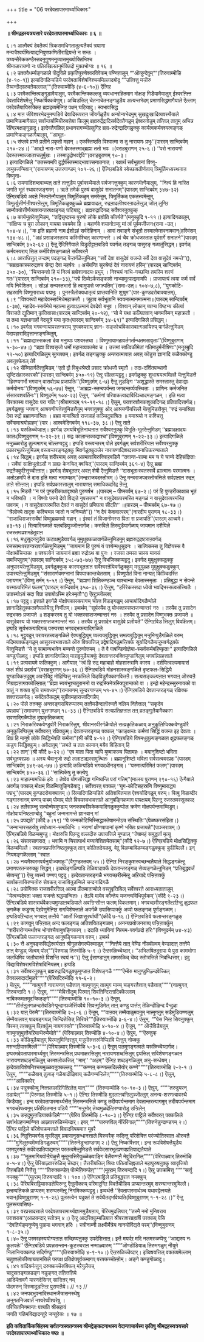 +++
title = "06 परदेवतापारमार्थ्याधिकारः"

+++


**॥ श्रीमद्रहस्यत्रयसारे परदेवतापारमार्थ्याधिकारः ॥ ६ ॥**

६।१ आत्मैक्यं देवतैक्यं त्रिकसमधिगतातुल्यतैक्यं त्रयाणा  
मन्यत्रैश्वर्यमित्याद्यनिपुणफणितीराद्रियन्ते न सन्तः ।  
त्रय्यन्तैरेककण्ठैस्तदनुगुणमनुव्यासमुख्योक्तिभिश्च  
श्रीमान्नारायणो नः पतिरखिलतनुर्मक्तिदो मुक्तभोग्यः ॥ १६ ॥  
६।२ उक्तवैधर्म्यङ्गळाले पॊदुविले प्रकृतिपुरुषेश्वरविवेकम् पण्णिऩालुम् “”ऒऩ्ऱुन्देवुम्””(तिरुवाय्मॊऴि (४-१०-१)) इत्यादिगळिऱ्पडिये परदेवताविशेषनिश्चयमिल्लादबोदु “”उऩ्ऩित्तु मऱ्ऱॊरु तॆय्वन्दॊऴाळवऩैयल्लाल्””(तिरुवाय्मॊऴि (४-६-१०)) ऎऩ्गिऱ  
६।३ परमैकान्तित्वङ्गूडामैयालुम्, परमैकान्तिक्कल्लदु व्यवधानरहितमाग मोक्षङ् गिडैयामैयालुम् ईश्वरऩिऩ्ऩ देवताविशेषमॆऩ्ऱु निष्कर्षिक्कवेणुम्। अव्विडत्तिल् चेतनाचेतनङ्गळुडैय अत्यन्तभेदम् प्रमाणसिद्धमागैयाले ऎल्लाम् परदेवतैयायिरुक्किऱ ब्रह्मद्रव्यमॆऩ्गिऱ पक्षम् घटियादु। स्वभावसिद्ध  
६।४ माऩ जीवेश्वरभेदमुमप्पडिये देवादिरूपराऩ जीवर्गळुडैय अन्योन्यभेदमुम् सुखदुःखादिव्यवस्थैयाले प्रामाणिकमागैयाल् सर्वान्तर्यामियॊरुवऩेया किलुम् ब्रह्मरुद्रेंद्रादिसर्वदेवतैगळुम् ईश्वरऩोडुम् तऩ्ऩिल् ताऩुम् अभिन्न रॆऩ्गिऱबक्षङ्गूडादु। इत्देवतैगळिल् प्रधानरागच्चॊल्लुगिऱ ब्रह्म-रुद्रेन्द्रादिगळुक्कु कार्यत्वकर्मवश्यत्वङ्गळ् प्रामाणिकङ्गळागैयालुम्, ‘‘आभूत-  
६।५ संप्लवे प्राप्ते प्रलीने प्रकृतौ महान् । एकस्तिष्ठति विश्वात्मा स तु नारायणः प्रभुः’’(पारदम् सान्दिबर्वम् २१०-२४।) ‘‘आद्यो नारा-यणो देवस्तस्माद्ब्रह्मा ततो भवः ।(वराहबुराणम् २५-६।) ‘‘परो नारायणो देवस्तस्माज्जातश्चतुर्मुखः । तस्माद्रुद्रोभवद्देवि’’(वराहबुराणम् ९०-३।  
) इत्यादिगळिले ‘‘ततस्त्वमपि दुर्द्धर्षस्तस्माद्भावात्सनातनात् । रक्षार्थं सर्वभूतानां विष्णु-त्वमुपजग्मिवान्’’(रामायणम् उत्तरगाण्डम् १०१-२६।) ऎऩ्गिऱबडिये स्वेच्छावतीर्णऩाय् त्रिमूर्तिमध्यस्थऩाऩ विष्णुना-  
६।६ रायणादिशब्दवाच्यऩ् ताऩे तऩ्ऩुडैय पूर्वावस्थैयाले सर्वजगत्तुक्कुम् कारणमॆऩ्गैयालुम्, ‘‘नित्यं हि नास्ति जगति भूतं स्थावरजङ्गमम् । ऋते तमेकं पुरुषं वासुदेवं सनातनम्’’(पारदम् सान्दिबर्वम् ३४७-३२) ऎऩ्गिऱबडिये अवऩे नित्यऩॆऩ्गैयालुम् त्रिमूर्तिकळुम् समरॆऩ्ऱुम्, त्रिमूर्तिकळ् एकतत्त्वमॆऩ्ऱुम्, त्रिमूर्त्युत्तीर्णऩीश्वरऩॆऩ्ऱुम्, त्रिमूर्तिकळुक्कुळ्ळे ब्रह्मावादल्, रुद्रऩादलीश्वरऩादलॆऩ्ऱुञ् जॊल् लुगिऱ साम्यैक्योत्तीर्णव्यक्त्यन्तरपक्षङ्गळ् घटियादु। ब्रह्मरुद्रादिगळ् सर्वेश्वरऩुक्कुक्  
६।७ कार्यभूतरॆऩ्ऩुमिडम्, ‘‘तद्विसृष्टस्स पुरुषो लोके ब्रह्मेति कीर्त्यते’’(मनुस्म्रुदि १-११।) इत्यादिगळालुम्, ‘‘संक्षिप्य च पुरा लोकान् मायया स्वयमेव हि । महार्णवे शयानोऽप्सु मां त्वं पूर्वमजीजनः(रामा -उत्। १०४-४।), ‘‘क इति ब्रह्मणो नाम ईशोऽहं सर्वदेहिनाम् । आवां तवाङ्गे संभूतौ तस्मात्केशवनामवान्(हरिवंसम् १३४-४८।), ‘‘अहं प्रसादजस्तस्य कस्मिंश्चित् कारणान्तरे । त्वं चैव क्रोधजस्तात पूर्वसर्गे सनातने’’(पारदम् सान्दिबर्वम् ३५२-६२।) ऎऩ्ऱु ऎदिरिगैयाले विडुदीट्टाऩबडिये यवर्गळ् तङ्गळ् पासुरङ् गळालुंसिद्धम्। इवर्गळ् कर्मवस्यराय् सिल कर्मविशेषङ्गळाले सर्वेश्वरऩै  
६।८ आराधित्तुत् तन्दाम् पदङ्गळ् पॆऱ्ऱार्गळॆऩ्ऩुमिडम् ‘‘सर्वे देवा वासुदेवं यजन्ते सर्वे देवा वासुदेवं नमन्ते’’(), ‘‘सब्रह्मकास्सरुद्राश्च सेन्द्रा देवा महर्षयः । अर्चयन्ति सुरश्रेष्ठं देवं नारायणं हरिम्’’(पारदम् सान्दिबर्वम् ३५०-३०), ‘‘चिन्तयन्तो हि यं नित्यं ब्रह्मेशानादयः प्रभुम् । निश्चयं नाधि-गच्छन्ति तमस्मि शरणं गतः’’(पारदम् सान्दिबर्वम् २१०-३३),‘‘पद्मे दिव्येऽर्कसङ्काशे नाभ्यामुत्पाद्यमामपि । प्राजापत्यं त्वया कर्म सर्वं मयि निवेशितम् । सोऽहं सन्यस्तभारो हि त्वामुपासे जगत्पतिम्’’(रामा-उत्। १०४-७,८), ‘‘युगकोटि-सहस्राणि विष्णुमाराध्य पद्मभूः । पुनस्त्रैलोक्यधातृत्वं प्राप्तवानिति शुश्रुम’’(पार-कुण्डदरोबाक्याऩम्),  
६।९ ‘‘विश्वरूपो महादेवस्सर्वमेधेमहाक्रतौ । जुहाव सर्वभूतानि स्वयमात्मानमात्मना॥(पारदम् सान्दिबर्वम् ८-३७), महादेव-स्सर्वमेधे महात्मा हुत्वाऽऽत्मानं देवदेवो बभूव । विश्वान् लोकान् व्याप्य विष्टभ्य कीर्त्या विराजते द्युतिमान् कृत्तिवासाः(पारदम् सान्दिबर्वम् २०-१२), ‘‘यो मे यथा कल्पितवान् भागमस्मिन् महाक्रतौ । स तथा यज्ञभागार्हो वेदसूत्रे मया कृतः(पारदम् सान्दिबर्वम् ३४-६१)’’ इत्यादिगळिले प्रसिद्धम्।  
६।१० इवर्गळ् भगवन्मायापरतन्त्रराय् गुणवश्यराय् ज्ञान- सङ्कोचविकासवाऩ्गळायिरुप् पार्गळॆऩ्ऩुमिडम् वेदापहारादिवृत्तान्तङ्गळिलुम्,  
६।११ ‘‘ब्रह्माद्यास्सकला देवा मनुष्याः पशवस्तथा । विष्णुमायामहावर्तगर्तान्धतमसावृताः’’(विष्णुबुराणम् ५-३०-४७।) ‘‘ब्रह्मा विश्वसृजो धर्मो महानव्यक्तमेव च । उत्तमां सात्विकीमेतां गतिमाहुर्मनीषिणः’’(मनुस्म्रुदि १२-५०) इत्यादिगळिलुम् सुव्यक्तम्। इवर्गळ् तङ्गळुक्कु अन्तरात्मावाऩ अवऩ् कॊडुत्त ज्ञानादि कळैक्कॊण्डु अवऩुक्केवल् तेवै  
६।१२ सॆय्गिऱार्गळॆऩ्ऩुमिडम् ‘‘एतौ द्वौ विबुधश्रेष्ठौ प्रसाद क्रोधजौ स्मृतौ । तदा-दर्शितपन्थानौ सृष्टिसंहारकारकौ’’(पारदम् सान्दिबर्वम् ३५०-१९) ऎऩ्ऱु सॊल्लप्पट्टदु। इवर्गळुक्कु शुभाश्रयत्वमिल्लै यॆऩ्ऩुमिडत्तै ‘‘हिरण्यगर्भो भगवान् वासवोऽथ प्रजापतिः’’(विष्णुदर्मम् ६-७) ऎऩ्ऱु तुडङ्गि ‘‘अशुद्धास्ते समस्तास्तु देवाद्याः कर्मयोनयः’’(विष्णुदर्मम् ५६-७७) ऎऩ्ऱुम्, ‘‘आब्रह्म-स्तम्बपर्यन्ता जगदन्तर्व्यवस्थिताः । प्राणिनः कर्मजनित संसारवशवर्तिनः’’( विष्णुदर्मम् १०४-२३) ऎऩ्ऱुम्, ‘‘कर्मणां परिपाकत्वादाविरिञ्चादमङ्गळम् । इति मत्वा विरक्तस्य वासुदेवः परा गतिः’’(श्रीबागवदम् ११-१९-१८।) ऎऩ्ऱुम्, पराशरशौनकशुकादिगळ् प्रतिपादित्तार्गळ्। इवर्गळुक्कु भगवान् आश्रयणीयऩॆऩ्ऩुमिडत्तैयुम् भगवाऩुक्कु ओर् आश्रयणीयरिल्लै यॆऩ्ऩुमिडत्तैयुम् ‘‘रुद्रं समाश्रिता देवा रुद्रो ब्रह्माणमाश्रितः । ब्रह्मा मामाश्रितो राजन्नाहं कञ्चिदुपाश्रितः ॥ ममाश्रयो न कश्चित्तु सर्वेषामाश्रयोह्यहम्’’(पार। आश्वमेदिगबर्वम् ११८-३७, ३८।) ऎऩ्ऱु ताऩे  
६।१३ यरुळिच्चॆय्दाऩ्। इवर्गळ् उभयविभूतिनाथऩाऩ सर्वेश्वरऩुक्कु विभूति-भूतरॆऩ्ऩुमिडम् ‘‘ब्रह्मादक्षादयः कालः(विष्णुबुराणम् १-२२-३९।) रुद्रः कालान्तकाद्याश्च’’(विष्णुबुराणम् १-२२-३३।) इत्यादिगळिले मऱ्ऱुळ्ळारोडु तुल्यमागच् चॊल्लप्पट्टदु। इप्पडि वस्त्वन्तरम् पोले इवर्गळुम् सर्वशरीरियाऩ सर्वेश्वरऩुक्कु प्रकारभूतरॆऩ्ऩुमिडम् वस्त्वन्तरङ्गळुक्कु मिवर्गळुक्कुञ्जेर नारायणादिशब्दसामानाधिकरण्यत्ताले  
६।१४ सिद्धम्। इवर्गळ् शरीरमाय् अवऩ् आत्मावायिरुक्किऱबडियै ‘‘तवान्त-रात्मा मम च ये चान्ये देहिसंज्ञिताः । सर्वेषां साक्षिभूतोऽसौ न ग्राह्यः केनचित् क्वचित्’’(पारदम् सान्दिबर्वम् ३६१-४) ऎऩ्ऱु ब्रह्मा रुद्रऩैक्कुऱित्तुच्चॊऩ्ऩाऩ्। इवर्गळ् शेषभूततर् अवऩ् शेषी ऎऩ्ऩुमिडत्तै ‘‘दासभूताःस्वतस्सर्वे ह्यात्मानः परमात्मनः । अतोऽहमपि ते दास इति मत्वा नमाम्यहम्’’(मन्द्रराजबदस्तोत्रम्।) ऎऩ्ऱु मन्त्रराजपदस्तोत्रत्तिले सर्वज्ञऩाऩ रुद्रऩ् ताऩे सॊऩ्ऩाऩ्। इप्पडि सर्वप्रकारत्तालुम् नारायणऩ् समाधिकदरिद्र ऩॆऩ्ऩु  
६।१५ मिडत्तै ‘‘न परं पुण्डरीकाक्षाद्दृश्यते पुरुषर्षभ ।(पारदम् – पीष्मबर्वम् ६७-२।) परं हि पुण्डरीकाक्षान्न भूतं न भविष्यति । न विष्णोः परमो देवो विद्यते नृपसत्तम’’ न वासुदेवात्परमस्ति मङ्गळं न वासुदेवात्परमस्ति पावनम् । न वासुदेवात्परमस्ति दैवतं न वासुदेवं प्रणिपत्य सीदति’’ ॥(पारदम् – पीष्मबर्वम् ६७-१७।) ‘‘त्रैलोक्ये तादृशः कश्चिचन्न जातो न जनिष्यते’’() ‘‘न दैवं केशवात्परम्’’(नारदीय पुराणम् १८-३३।) ‘‘राजाधिराजस्सर्वेषां विष्णुब्रह्ममयो महान् । ईश्वरं तं विजानीमस्स पिता स प्रजापति’’(पारदम् आच्वमे। ४३-१३।) रित्यादिगळाले पलबडियुञ्जॊऩ्ऩार्गळ्। करुविले तिरुवुडैयार्गळाय् जायमान दशैयिले रजस्तमःप्रशमहेतुवाऩ  
६।१६ मधुसूदनऩुडैय कटाक्षमुडैयवर्गळ् मुमुक्षुक्कळावार्गळॆऩ्ऩुमिडमुम् ब्रह्मरुद्रद्रष्टराऩवर्गळ् रजस्तमःपरतन्त्ररावार्गळॆऩ्ऩुमिडमुम् ‘‘जायमानं हि पुरुषं यं पश्येन्मधुसूदनः । सात्विकस्स तु विज्ञेयस्स वै मोक्षार्थचिन्तकः ॥ पश्यत्येनं जायमानं ब्रह्मा रुद्रोऽथ वा पुनः । रजसा तमसा चास्य मानसं समभिप्लुतम्’’(पारदम् सान्दिबर्वम् ३५८-७३-७७) ऎऩ्ऱु विभजिक्कप्पट्टदु। इवर्गळ् मुमुक्षुक्कळुक्कु अनुपास्यरॆऩ्ऩुमिडमुम्, इवर्गळुक्कुक् कारणभूतऩाऩ सर्वेश्वरऩेयिवर्गळुक्कुम् मऱ्ऱुमुळ्ळ मुमुक्षुक्कळुक्कुम् उपास्यऩॆऩ्ऩुमिडमुम् ‘‘संसारार्णवमग्नानां विषयाक्रान्तचेतसाम् । विष्णुपोतं विना नान्यत् किञ्चिदस्ति परायणम्’’(विष्णु तर्मम् १-५९।) ऎऩ्ऱुम्, ‘‘ब्रह्माणं शितिकण्ठञ्च याश्चान्या देवतास्स्मृताः । प्रतिबुद्धा न सेवन्ते यस्मात्परिमितं फलम्’’(पारदम् सान्दिबर्वम् ३५०-३६।) ऎऩ्ऱुम्, ‘‘हरिरेकस्सदा ध्येयो भवद्भिस्सत्वसंस्थितैः । उपास्योऽयं सदा विप्रा उपायोऽस्मि हरेःस्मृतौ’’() ऎऩ्ऱुञ्जॊल्लप्  
६।१७ पट्टदु। इत्ताले इवर्गळै मोक्षोपकारकरागच् चॊऩ्ऩ विडङ्गळुम् आचार्यादिगळैप्पोले ज्ञानादिहेतुक्कळागैयालेयॆऩ्ऱु निर्णीतम्। इव्वर्थम् ‘‘सूर्यस्यैव तु योभक्तस्सप्तजन्मान्तरं नरः । तस्यैव तु प्रसादेन रुद्रभक्तः प्रजायते ॥ शङ्करस्य तु यो भक्तस्सप्तजन्मान्तरं नरः । तस्यैव तु प्रसादेन विष्णुभक्तः प्रजायते ॥ वासुदेवस्य यो भक्तस्सप्तजन्मान्तरं नरः । तस्यैव तु प्रसादेन वासुदेवे प्रलीयते’’ ऎऩ्गिऱविड त्तिलुम् विवक्षितम्। इप्पडि सूर्यभक्त्यादिगळ् परम्परया भगवद्भक्त्यादिगळिले  
६।१८ मूट्टुवदुम् परावरतत्त्वङ्गळिले ऐक्यबुद्धियुम् व्यत्ययबुद्धियुम् समत्वबुद्धियुम् मऱ्ऱुमिप्पुडैगळिले वरुम् मदिमयक्कङ्गळुम् आसुरस्वभावत्ताले ऒरु विषयत्तिल् प्रद्वेषादिगळुमऩ्ऱिक्के सूर्यादिगळैप्पऱ्ऱुमवर्गळुक्के यॆऩ्ऩुमिडत्तै ‘‘ये तु सामान्यभावेन मन्यन्ते पुरुषोत्तमम् । ते वै पाषण्डिनोज्ञेया-स्सर्वकर्मबहिष्कृताः’’ इत्यादिगळिले कण्डुगॊळ्वदु। इप्पडि ज्ञानादिगळिल् माऱाट्टमुडैयार्क्कु देवतान्तरभक्तियुण्डागिलुम् भगवन्निग्रहत्ताले  
६।१९ प्रत्यवायमे फलिक्कुम्। आगैयाल् ‘‘त्वं हि रुद्र महाबाहो मोहशास्त्राणि कारय । दर्शयित्वाल्पमायासं फलं शीघ्रं प्रदर्शय’’(वराहबुराणम् ७०-३६।) ऎऩ्गिऱबडिये मोहनशास्त्रङ्गळिले दृष्टफल-सिद्धियै युण्डाक्किऩदुवुम् अवऱ्ऱैयिट्टु मोहिप्पित्तु नरकत्तिले विऴविडुगैक्कागवित्तऩै। सत्यसङ्कल्पऩाऩ भगवाऩ् ऒरुवऩै निग्राह्यऩागक्कोलिऩाल् ‘‘ब्रह्मा स्वयंभूश्चतुराननो वा रुद्रस्त्रिनेत्रस्त्रिपुरान्तको वा । इन्द्रो महेन्द्रस्सुरनायको वा त्रातुं न शक्ता युधि रामवध्यम्’’(रामायणम् सुन्दरगाण्डम् ५१-४५।) ऎऩ्गिऱबडिये देवतान्तरङ्गळ् रक्षिक्क शक्तरल्लर्गळ्। सर्वदेवतैकळुम् सुग्रीवमहाराजादिगळैप्  
६।२० पोले तऩक्कु अन्तरङ्गरायिरुप्पारुम् तऩ्ऩैयडैन्दाऩॊरुवऩै नलिय निऩैत्ताल् ‘‘सकृदेव प्रपन्नाय’’(रामायणम् युत्तगाण्डम् १८-३३।) ऎऩ्गिऱबडिये सत्यप्रतिज्ञऩाऩ तऩ् व्रतङ्गुलैयामैक्काग रावणादिगळैप्पोल दुष्प्रकृतिकळाय्  
६।२१ निराकरिक्कवेण्डुवोरै निराकरित्तुम्, श्रीवानरवीरर्गळैप्पोले सत्प्रकृतिकळाय् अनुकूलिप्पिक्कवेण्डुवोरै अनुकूलिप्पित्तुम् सर्वेश्वरऩ् रक्षिक्कुम्। देवतान्तरङ्गळ् पक्कल् ‘‘काङ्क्षन्तः कर्मणां सिद्धिं यजन्त इह देवताः । क्षिप्रं हि मानुषे लोके सिद्धिर्भवति कर्मजा’’(श्री कीदै ४-१२।) ऎऩ्गिऱबडिये विषमधुतुल्यङ्गळाऩ क्षुद्रफलङ्गळ् कडुग सिद्धिक्कुम्। अवैदाऩुम् ‘‘लभते च ततः कामान् मयैव विहितान् हि  
६।२२ तान्’’(श्री कीदै ७-२२।) ‘‘एष माता पिता चापि युष्माकञ्च पितामहः । मयानुशिष्टो भविता सर्वभूतवरप्रदः ॥ अस्य चैवानुजो रुद्रो ललाटाद्यस्समुत्थितः । ब्रह्मानुशिष्टो भविता सर्वसत्ववरप्रदः’’(पारदम् सान्दिबर्वम् ३४९-७६-७७।) इत्यादि कळिऱ्पडिये भगवदधीनङ्गळ्। ‘‘यस्मात्परिमितं फलम्’’(पारदम् सान्दिबर्वम् ३५०-३६।) ‘‘सात्विकेषु तु कल्पेषु  
६।२३ माहात्म्यमधिकं हरेः । तेष्वेव योगसंसिद्धा गमिष्यन्ति परां गतिम्’’(मात्स्य पुराणम् २९०-१६) ऎऩ्गैयाले अवर्गळ् पक्कल् मोक्षम् विळम्बित्तुङ्गिडैयादु। सर्वेश्वरऩ् पक्कल् ‘‘युग-कोटिसहस्रणि विष्णुमाराद्ध्य पद्मभू’’(पारदम् कुण्डदरोबाक्याऩम्।) रित्यादिगळिऱ्पडिये अतिशयितमाऩ ऐश्वर्यादिगळुम् वरुम्। पिऩ्बु विडाय्दीर गङ्गास्नानम् पण्णप् पाबम् पोमाप् पोले विषयस्वभावत्ताले आनुषङ्गिकमाग पापक्षयम् पिऱन्दु रजस्तमस्सुक्कळ्  
६।२४ तलैसाय्न्दु सत्वोन्मेषमुण्डाय् जनकाम्बरीषकेकयादिगळुक्कुप्पोल क्रमेण मोक्षपर्यन्तमाय्विडुम्। मोक्षोपायनिष्ठऩाम्बोदु ‘‘बहुनां जन्मनामन्ते ज्ञानवान् मां  
६।२५ प्रपद्यते’’(कीदै ७।१९) ‘‘ये जन्मकोटिभिस्सिद्धास्तेषामन्तेऽत्र संस्थितिः’’(पॆळष्करसंहिता।) ‘‘जन्मान्तरसहस्रेषु तपोध्यान-समाधिभिः । नराणां क्षीणपापानां कृष्णे भक्तिः प्रजायते’’(पाञ्जरात्रम्।) ऎऩ्गिऱबडिये विळम्बमुण्डु। मोक्षरुचि पिऱन्दु वल्लदॊरु उपायत्तिले मूण्डाल् ‘‘तेषामहं समुद्धर्ता मृत्यु  
६।२६ संसारसागरात् । भवामि न चिरात्पार्थ मय्यावेशितचेतसाम्’’(कीदै १२-७।) ऎऩ्गिऱबडिये मोक्षसिद्धिक्कु विळम्बमिल्लै। स्वतन्त्रप्रपत्तिनिष्ठऩुक्कुत् ताऩ् कोलिऩदेयळवु, वेऱु विळम्बाविळम्बङ्गळुक्कुक् कुऱियिल्लै। इन् नियमङ्गळॆल्लाम् ‘‘स्वात  
६।२७ न्त्र्यमैश्वरमपर्यनुयोज्यमाहुः’’(वैगुण्डस्तवम् ५५।) ऎऩ्गिऱ निरङ्कुशस्वच्छन्दतैयाले सिद्धङ्गळॆऩ्ऱु प्रमाणपरतन्त्ररुक्कु सिद्धम्। इव्वर्थङ्गळिप्पडि तॆळियादार्क्के देवतान्तरङ्गळ् सेव्यङ्गळॆऩ्ऩुमिडम् ‘‘प्रतिबुद्धवर्जं सेव्यन्तु’’() ऎऩ्ऱु व्यस्थै पण्णप् पट्टदु। इत्देवतान्तरङ्गळै भगवच्छरीरमॆऩ्ऱु अऱियादे पऱ्ऱिऩार्क्कु चार्वाकऩायिरुप्पऩॊरु सेवकऩ् राजाविऩुडम्बिले चन्दनादिगळै  
६।२८ प्रयोगिक्क राजशरीरत्तिल् आत्मा प्रीतमाऩाप्पोले वस्तुवृत्तियिल् सर्वेश्वरऩे आराध्यऩाऩालुम् ‘‘येत्वन्यदेवता भक्ता यजन्ते श्रद्धयान्विताः । तेऽपि मामेव कौन्तेय यजन्त्यविधिपूर्वकम्’’(कीदै ९-२३।) ऎऩ्गिऱबडिये शास्त्रार्थवैकल्यमुण्डाऩबडियाले अवऱ्ऱिऱ्सॊऩ्ऩ फलम् विकलमाम्। भगवच्छरीरङ्गळॆऩ्ऱऱिन्दु क्षुद्रफल ङ्गळैक् कडुगप् पॆऱवेणुमॆऩ्गिऱ रागविशेषत्ताले अवर्गळै उपासिप्पार्क्कु अव्वो फलङ्गळ् पूर्णङ्गळाम्। इप्पडियऱिन्दाल् भगवाऩ् तऩ्ऩैये ‘‘आर्तो जिज्ञासुरर्थार्थी’’(कीदै ७-१६।) ऎऩ्गिऱबडिये फलान्तरङ्गळुक्  
६।२९ कागवुम् पऱ्ऱिऩाल् अन्द फलङ्गळ् अतिशयितङ्गळाम्। अनन्यप्रयोजनराय्प् पऱ्ऱिऩार्क्कुम् ‘‘शरीरारोग्यमर्थांश्च भोगांश्चैवानुषङ्गिकान् । ददाति ध्यायिनां नित्यम-पवर्गप्रदो हरिः’’(विष्णुदर्मम् ७४-४३) ऎऩ्गिऱबडिये फलान्तरङ्गळ् आनुषङ्गिकमाग वरुम्। इव्वर्थ  
६।३० त्तै अनुषङ्कसिद्धैश्वर्यराऩ श्रीगुलसेगरप्पॆरुमाळुम् “”निऩ्ऩैये ताऩ् वेण्डि नीळ्सॆल्वम् वेण्डादाऩ् तऩ्ऩैये ताऩ् वेण्डुञ् जॆल्वम् पोल्””(पॆरुमाळ् तिरुमॊऴि ५-९।) ऎऩ्ऱरुळिच्चॆय्दार्। ‘‘अभिलषितदुरापा ये पुरा कामभोगा जलधिमिव जलौघास्ते विशन्ति स्वयं नः’’() ऎऩ्ऱु ईसाण्डाऩुम् तामरुळिच् चॆय्द स्तोत्रत्तिले निबन्धित्तार्। इदु विद्याविशेषरागविशेषादिनियतम्। इप्पडि  
६।३१ सर्वेश्वरऩुक्कुम् ब्रह्मरुद्रादिगळुक्कुमुण्डाऩ विशेषङ्गळै “”””ऎम्बॆरु माऩुण्डुमिऴ्न्दवॆच्चिल् तेवरल्लादार्दामुळरे””””(पॆरियदिरुमॊऴि ११-६-२।  
) यॆऩ्ऱुम्, “”””नाऩ्मुगऩै नारायणऩ् पडैत्ताऩ् नाऩ्मुगऩुम् ताऩ्मुग माय्च् चङ्गरऩैत्ताऩ् पडैत्ताऩ्””””(नाऩ्मुगऩ् तिरुवन्दादि १।) ऎऩ्ऱुम्, “”””मेवित्तॊऴुम् पिरमऩ् सिवऩिन्दिरऩादिक्कॆल्लाम् नाबिक्कमलमुदऱ्किऴङ्गे””””(तिरुवाय्मॊऴि १०-१०-३।) ऎऩ्ऱुम्, “”””तीर्त्तऩुलगळन्दसेवडिमेऱ्पून्दामञ्जेर्त्तियवैये सिवऩ्मुडिमेल् ताऩ् कण्डु पार्त्तऩ् तॆळिन्दॊऴिन्द पैन्दुऴा  
६।३२ याऩ् पॆरुमै””(तिरुवाय्मॊऴि २-८-६।) ऎऩ्ऱुम्, “”वाऩवर् तम्मैयाळुमवऩुम् नाऩ्मुगऩुम् सडैमुडियण्णलुम् सॆम्मैयालवऩ् पादबङ्गयञ् जिन्दित्तेत्तित् तिरिवरे””(तिरुवाय्मॊऴि ३-६-४।) ऎऩ्ऱुम्, “”पेस निऩ्ऱ सिवऩुक्कुम् पिरमऩ् तऩक्कुम् पिऱर्क्कुम् नायगऩवऩे””(तिरुवाय्मॊऴि ४-१०-४।) ऎऩ्ऱुम्, “” ऒऱ्ऱैविडैयऩुम् नाऩ्मुगऩुमुऩ्ऩैयऱियाप्पॆरुमैयोऩे”” (पॆरियाऴ्वार् तिरुमॊऴि ४-१०-४।) ऎऩ्ऱुम्, “”ऎरुत्तुक्  
६।३३ कॊडियुडैयाऩुम् पिरमऩुमिन्दिरऩुम् मऱ्ऱुमॊरुत्तरुमिप्पिऱवि यॆऩ्ऩुम् नोय्क्कु मरुन्दऱिवारुमिल्लै””””(पॆरियाऴ्वार् तिरुमॊऴि ५-३-६।) ऎऩ्ऱुम् पलमुगङ्गळाले यरुळिच्चॆय्दार्गळ्। इप्परमदेवतापारमार्थ्यमुम् तिरुमन्त्रत्तिल् प्रथमाक्षरत्तिलुम् नारायणशब्दत्तिलुम् द्वयत्तिल् सविशेषणङ्गळाऩ नारायणशब्दङ्गळिलुम् चरमश्लोकत्तिल् ‘‘माम्’’ ‘‘अहम्’’ ऎऩ्गिऱ शब्दङ्गळिलुम् अनु-सन्धेयम्। इत्देवताविशेषनिश्चयमुळ्ळवऩुक्कल्लदु “”””कण्णऩ् कण्णल्लदिल्लैयोर् कण्णे””””(तिरुवाय्मॊऴि २-२-१।) ऎऩ्ऱुम्, “”””कळैवाय् तुऩ्बङ् गळैयादॊऴिवाय् कळैगण्मऱ्ऱिलेऩ्””””(तिरुवाय्मॊऴि ५-८-८।) ऎऩ्ऱुम्, “”””आविक्कोर्  
६।३४ पऱ्ऱुक्कॊम्बु निऩ्ऩलालऱिगिऩ्ऱिलेऩ् याऩ्”””” (तिरुवाय्मॊऴि १०-१०-३।) ऎऩ्ऱुम्, “”””तरुदुयरन् दडायेल्””””(पॆरुमाळ् तिरुमॊऴि ५-१।) ऎऩ्गिऱ तिरुमॊऴि मुदलाऩवऱ्ऱिलुञ्जॊल्लुम् अनन्य-शरणत्वावस्थै किडैयादु। इन्द परदेवतापारमार्थ्यत्तैत् तिरुमन्त्रत्तिले कण्डु तदीयपर्यन्तमाग देवतान्तरत्यागमुम् तदीयपर्यन्तमाग भगवच्छेषत्वमुम् प्रतिष्ठितमाऩ पडियै “”””मऱ्ऱुमोर् तॆय्वमुळदॆऩ्ऱिरुप्पारोडु उऱ्ऱिलेऩ्  
६।३५ उऱ्ऱदुमुऩ्ऩडियार्क्कडिमै””””(पॆरिय तिरुमॊऴि ८-१०-३।) ऎऩ्गिऱ पाट्टिले सर्वेश्वरऩ् पक्कलिले सर्वार्थग्रहणम्बण्णिऩ आऴ्वाररुळिच्चॆय्दार्। इवर् “”””पारुरुविल् नीरॆरिगाल्””””(तिरुनॆडुन्दाण्डगम् २।) ऎऩ्गिऱ पाट्टिले परिशेषक्रमत्ताले विवादविषयमाऩ मूवरै  
६।३६ निऱुत्तियवर्गळ् मूवरिलुम् प्रमाणानुसन्धानत्ताले यिरुवरैक् कऴित्तु परिशेषित्त परंज्योतिस्साऩ ऒरुवऩै “”””मुगिलुरुवमॆम्मडिगळुरुवम्””””(तिरुनॆडुन्दाण्डगम् २।) ऎऩ्ऱु निष्कर्षित्तार्। इन्द रूपविशेषत्तैयुडैय परमपुरुषऩे सर्ववेदप्रतिपाद्यमाऩ परतत्वमॆऩ्ऩुमिडत्तै सर्ववेदसारभूतप्रणवप्रतिपाद्यतैयाले  
६।३७ “”मूलमागियवॊऱ्ऱैयॆऴुत्तै मूऩ्ऱुमात्तिरैयुळ्ळॆऴवाङ्गि वेलैवण्णऩै मेवुदिरागिल्””””(पॆरियाऴ्वार् तिरुमॊऴि ४-५-४।) ऎऩ्ऱु पॆरियाऴ्वाररुळिच् चॆय्दार्। तैत्तरीयत्तिल् श्रियः पतित्वचिह्नत्ताले महापुरुषऩुक्कु व्यावृत्तियो तिऩबडियै निऩैत्तु “”””तिरुक्कण्डेऩ् पॊऩ्मेऩिगण्डेऩ्””””(मूऩ्ऱाम् तिरुवन्दादि १।) ऎऩ्ऱु उपक्रमित्तु “”””सार्वु नमक्कु””””(मूऩ्ऱाम् तिरुवन्दादि १। १००।) ऎऩ्गिऱबाट्टिले प्रतिबुद्धराऩ नमक्कुप्  
६।३८ पॆरियबिराट्टियारुडऩेयिरुन्दु ऎऩ्ऱुमॊक्कप् परिमाऱुगिऱ विवऩैयॊऴिय प्राप्यान्तरमुम् शरण्यान्तरमुमिल्लै। इत्दम्पतिकळे प्राप्यरुम् शरण्यरुमॆऩ्ऱु निगमिक्कप्पट्टदु। इव्वर्थत्तै ‘‘देवतापारमार्थञ्च यथावद्वेत्स्यते भवान्(विष्णुबुराणम् १-१-२६) पुलस्त्येन यदुक्तं ते सर्वथैतद्भविष्यति(विष्णुबुराणम् १-१-२८।)’’ ऎऩ्ऱु पुलस्त्यवसिष्ठ-  
६।३९ वरप्रसादत्ताले परदेवतापरामार्थ्यज्ञानमुडैयऩाय्, पॆरियमुदलियार् ‘‘तस्मै नमो मुनिवराय पराशराय’’(आळवन्दार् स्तोत्रम् ४।) ऎऩ्ऱु आदरिक्कुम्बडियाऩ श्रीपराशरब्रह्मर्षि परक्कप् पेसि ‘‘देवतिर्यङ्मनुष्येषु पुन्नामा भगवान् हरिः । स्त्रीनाम्नी लक्ष्मीर्मैत्रेय नानयोर्विद्यते परम्’’(विष्णुबुराणम् १-८-३५।)  
६।४० ऎऩ्ऱु परमरहस्ययोग्यऩाऩ सच्छिष्यऩुक्कु उपदेशित्ताऩ्। इत्तै मयर्वऱ मदि नलमरुळप्पॆऱ्ऱु ‘‘आद्यस्य नः कुलपतेः’’ ऎऩ्गिऱबडिये प्रपन्नसन्तान-कूटस्थराऩ नम्माऴ्वारुम् “”””ऒण्डॊडियाळ् तिरुमगळुम् नीयुमे निलानिऱ्पक्कण्ड सदिर्गण्डु””””(तिरुवाय्मॊऴि ४-९-१०।) ऎऩ्ऱरुळिच्चॆय्दार्। इव्विषयत्तिल् वक्तव्यमॆल्लाम् चतुश्श्लोकीव्याख्यानत्तिले परपक्ष प्रतिक्षेपपूर्वकमागप् परक्कच्चॊऩ्ऩोम्। अङ्गे कण्डुगॊळ्वदु।  
६।४१ वादियर्मऩ्ऩुन् दरुक्कच्चॆरुक्किऩ् मऱैगुलैयच्  
चादुसऩङ्गळडङ्ग नडुङ्गत् तऩित्तऩिये  
आदियॆऩावगै यारणदेसिगर् साऱ्ऱिऩर् नम्  
पोदमरुन् दिरुमादुडऩिऩ्ऱ पुराणऩैये। // १३ //  
६।४२ जनपदभुवनादिस्थानजैत्रासनस्थेषु  
अनुगतनिजवार्तं नश्वरेष्वीश्वरेषु ।  
परिचितनिगमान्तः पश्यति श्रीसहायं  
जगति गतिमविद्यादन्तुरे जन्तुरेकः ॥ १७ ॥

**इति कवितार्किकसिंहस्य सर्वतन्त्रस्वतन्त्रस्य श्रीमद्वेङ्कटनाथस्य वेदान्ताचार्यस्य कृतिषु श्रीमद्रहस्यत्रयसारे परदेवतापारमार्थ्याधिकारः षष्ठः ॥**

